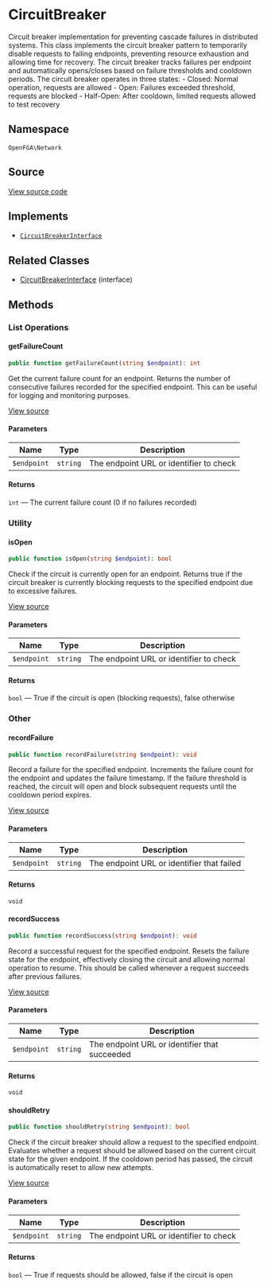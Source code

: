 # CircuitBreaker

Circuit breaker implementation for preventing cascade failures in distributed systems. This class implements the circuit breaker pattern to temporarily disable requests to failing endpoints, preventing resource exhaustion and allowing time for recovery. The circuit breaker tracks failures per endpoint and automatically opens/closes based on failure thresholds and cooldown periods. The circuit breaker operates in three states: - Closed: Normal operation, requests are allowed - Open: Failures exceeded threshold, requests are blocked - Half-Open: After cooldown, limited requests allowed to test recovery

## Namespace

`OpenFGA\Network`

## Source

[View source code](https://github.com/evansims/openfga-php/blob/main/src/Network/CircuitBreaker.php)

## Implements

* [`CircuitBreakerInterface`](CircuitBreakerInterface.md)

## Related Classes

* [CircuitBreakerInterface](Network/CircuitBreakerInterface.md) (interface)

## Methods

### List Operations

#### getFailureCount

```php
public function getFailureCount(string $endpoint): int

```

Get the current failure count for an endpoint. Returns the number of consecutive failures recorded for the specified endpoint. This can be useful for logging and monitoring purposes.

[View source](https://github.com/evansims/openfga-php/blob/main/src/Network/CircuitBreaker.php#L54)

#### Parameters

| Name        | Type     | Description                             |
| ----------- | -------- | --------------------------------------- |
| `$endpoint` | `string` | The endpoint URL or identifier to check |

#### Returns

`int` — The current failure count (0 if no failures recorded)

### Utility

#### isOpen

```php
public function isOpen(string $endpoint): bool

```

Check if the circuit is currently open for an endpoint. Returns true if the circuit breaker is currently blocking requests to the specified endpoint due to excessive failures.

[View source](https://github.com/evansims/openfga-php/blob/main/src/Network/CircuitBreaker.php#L65)

#### Parameters

| Name        | Type     | Description                             |
| ----------- | -------- | --------------------------------------- |
| `$endpoint` | `string` | The endpoint URL or identifier to check |

#### Returns

`bool` — True if the circuit is open (blocking requests), false otherwise

### Other

#### recordFailure

```php
public function recordFailure(string $endpoint): void

```

Record a failure for the specified endpoint. Increments the failure count for the endpoint and updates the failure timestamp. If the failure threshold is reached, the circuit will open and block subsequent requests until the cooldown period expires.

[View source](https://github.com/evansims/openfga-php/blob/main/src/Network/CircuitBreaker.php#L74)

#### Parameters

| Name        | Type     | Description                                |
| ----------- | -------- | ------------------------------------------ |
| `$endpoint` | `string` | The endpoint URL or identifier that failed |

#### Returns

`void`

#### recordSuccess

```php
public function recordSuccess(string $endpoint): void

```

Record a successful request for the specified endpoint. Resets the failure state for the endpoint, effectively closing the circuit and allowing normal operation to resume. This should be called whenever a request succeeds after previous failures.

[View source](https://github.com/evansims/openfga-php/blob/main/src/Network/CircuitBreaker.php#L85)

#### Parameters

| Name        | Type     | Description                                   |
| ----------- | -------- | --------------------------------------------- |
| `$endpoint` | `string` | The endpoint URL or identifier that succeeded |

#### Returns

`void`

#### shouldRetry

```php
public function shouldRetry(string $endpoint): bool

```

Check if the circuit breaker should allow a request to the specified endpoint. Evaluates whether a request should be allowed based on the current circuit state for the given endpoint. If the cooldown period has passed, the circuit is automatically reset to allow new attempts.

[View source](https://github.com/evansims/openfga-php/blob/main/src/Network/CircuitBreaker.php#L95)

#### Parameters

| Name        | Type     | Description                             |
| ----------- | -------- | --------------------------------------- |
| `$endpoint` | `string` | The endpoint URL or identifier to check |

#### Returns

`bool` — True if requests should be allowed, false if the circuit is open
